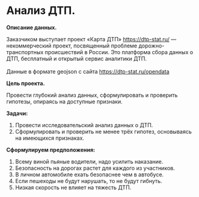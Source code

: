 # Анализ ДТП.

**Описание данных.**<br>

Заказчиком выступает проект «Карта ДТП» https://dtp-stat.ru/ — некоммерческий проект, посвященный проблеме дорожно-транспортных происшествий в России. Это платформа сбора данных о ДТП, бесплатный и открытый сервис аналитики ДТП.<br>	
Данные в формате geojson с сайта https://dtp-stat.ru/opendata

**Цель проекта.**<br>

Провести глубокий анализ данных, сформулировать и проверить гипотезы, опираясь на доступные признаки.

**Задачи:**<br>
1.	Провести исследовательский анализ данных о ДТП.<br>
2.	Сформулировать и проверить не менее трёх гипотез, основываясь на имеющихся признаках.

**Сформулируем предположения:**

1. Всему виной пьяные водители, надо усилить наказание.
2. Безопасность на дорогах растет для каждого из участников.
3. В личном автомобиле ехать безопаснее чем в автобусе.
4. Если пешеходы не будут нарушать, то не будут гибнуть.
5. Низкая скорость не влияет на тяжесть ДТП.
